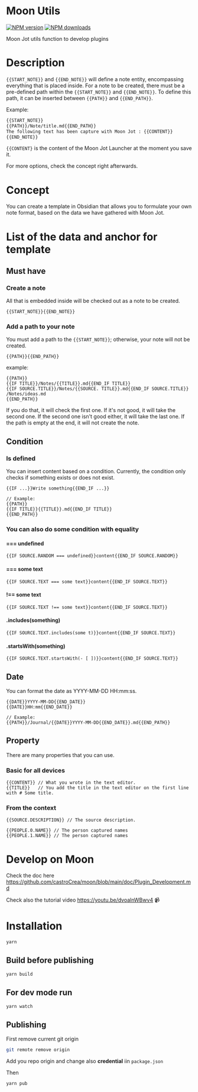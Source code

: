 # Moon Utils

<span class="badge-npmversion"><a href="https://npmjs.org/package/@moonjot/moon-utils" title="View this project on NPM"><img src="https://img.shields.io/npm/v/@moonjot/moon-utils.svg" alt="NPM version" /></a></span>
<span class="badge-npmdownloads"><a href="https://npmjs.org/package/@moonjot/moon-utils" title="View this project on NPM"><img src="https://img.shields.io/npm/dm/@moonjot/moon-utils.svg" alt="NPM downloads" /></a></span>


Moon Jot utils function to develop plugins

# Description

`{{START_NOTE}}` and `{{END_NOTE}}` will define a note entity, encompassing everything that is placed inside. For a note to be created, there must be a pre-defined path within the `{{START_NOTE}}` and `{{END_NOTE}}`. To define this path, it can be inserted between `{{PATH}}` and `{{END_PATH}}`.

Example:
```md
{{START_NOTE}}
{{PATH}}/Note/title.md{{END_PATH}}
The following text has been capture with Moon Jot : {{CONTENT}}
{{END_NOTE}}
```

`{{CONTENT}` is the content of the Moon Jot Launcher at the moment you save it.

For more options, check the concept right afterwards.

# Concept

You can create a template in Obsidian that allows you to formulate your own note format, based on the data we have gathered with Moon Jot.

# List of the data and anchor for template

## Must have

### Create a note

All that is embedded inside will be checked out as a note to be created.
```
{{START_NOTE}}{{END_NOTE}}
```

### Add a path to your note
You must add a path to the `{{START_NOTE}}`; otherwise, your note will not be created.
```
{{PATH}}{{END_PATH}}
```

example:
```
{{PATH}}
{{IF TITLE}}/Notes/{{TITLE}}.md{{END_IF TITLE}}
{{IF SOURCE.TITLE}}/Notes/{{SOURCE. TITLE}}.md{{END_IF SOURCE.TITLE}}
/Notes/ideas.md
{{END_PATH}}
```
If you do that, it will check the first one. If it's not good, it will take the second one. 
If the second one isn't good either, it will take the last one. 
If the path is empty at the end, it will not create the note.

## Condition

### Is defined

You can insert content based on a condition.
Currently, the condition only checks if something exists or does not exist.
```
{{IF ...}}Write something{{END_IF ...}}

// Example:
{{PATH}}
{{IF TITLE}}{{TITLE}}.md{{END_IF TITLE}}
{{END_PATH}}
```

### You can also do some condition with equality

#### === undefined
```
{{IF SOURCE.RANDOM === undefined}}content{{END_IF SOURCE.RANDOM}}
```

#### === some text
```
{{IF SOURCE.TEXT === some text}}content{{END_IF SOURCE.TEXT}}
```

#### !== some text
```
{{IF SOURCE.TEXT !== some text}}content{{END_IF SOURCE.TEXT}}
```

#### .includes(something)
```
{{IF SOURCE.TEXT.includes(some t)}}content{{END_IF SOURCE.TEXT}}
```

#### .startsWith(something)
```
{{IF SOURCE.TEXT.startsWith(- [ ])}}content{{END_IF SOURCE.TEXT}}
```

## Date

You can format the date as YYYY-MM-DD HH:mm:ss.
```
{{DATE}}YYYY-MM-DD{{END_DATE}}
{{DATE}}HH:mm{{END_DATE}}

// Example:
{{PATH}}/Journal/{{DATE}}YYYY-MM-DD{{END_DATE}}.md{{END_PATH}}
```

## Property

There are many properties that you can use.

### Basic for all devices

```
{{CONTENT}} // What you wrote in the text editor.
{{TITLE}}   // You add the title in the text editor on the first line with # Some title.
``` 

### From the context 

```
{{SOURCE.DESCRIPTION}} // The source description.

{{PEOPLE.0.NAME}} // The person captured names
{{PEOPLE.1.NAME}} // The person captured names
```


# Develop on Moon

Check the doc here https://github.com/castroCrea/moon/blob/main/doc/Plugin_Development.md

Check also the tutorial video https://youtu.be/dvoalnWBwv4 📹

# Installation

```bash
yarn
```

## Build before publishing

```bash
yarn build
```

## For dev mode run 

```bash
yarn watch
```

## Publishing

First remove current git origin
```bash
git remote remove origin
```

Add you repo origin and change also **credential** iin `package.json`

Then
```bash
yarn pub
```